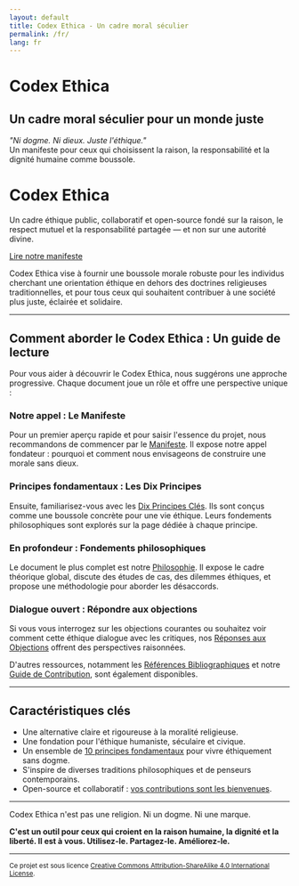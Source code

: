 ```yaml
---
layout: default
title: Codex Ethica - Un cadre moral séculier
permalink: /fr/
lang: fr
---
```


# Codex Ethica
## Un cadre moral séculier pour un monde juste

*"Ni dogme. Ni dieux. Juste l'éthique."*  
Un manifeste pour ceux qui choisissent la raison, la responsabilité et la dignité humaine comme boussole.

<div class="text-center pt-4 pb-5">
  <h1 class="display-4">Codex Ethica</h1>
  <p class="lead mb-4">Un cadre éthique public, collaboratif et open-source fondé sur la raison, le respect mutuel et la responsabilité partagée — et non sur une autorité divine.</p>
  <p><a href="{{ '/fr/manifesto/' | relative_url }}" class="btn btn-outline-codex btn-lg">Lire notre manifeste</a></p>
</div>

<div class="container">
  <div class="row mb-4">
    <div class="col-md-8 mx-auto text-center">
      <p class="h5 mb-4">Codex Ethica vise à fournir une boussole morale robuste pour les individus cherchant une orientation éthique en dehors des doctrines religieuses traditionnelles, et pour tous ceux qui souhaitent contribuer à une société plus juste, éclairée et solidaire.</p>
    </div>
  </div>

  <hr class="my-5">

  <div class="row">
    <div class="col-12 text-center mb-4">
      <h2>Comment aborder le Codex Ethica : Un guide de lecture</h2>
      <p>Pour vous aider à découvrir le Codex Ethica, nous suggérons une approche progressive. Chaque document joue un rôle et offre une perspective unique :</p>
    </div>
  </div>

  <div class="row justify-content-center">
    <div class="col-md-5 mb-4 reading-guide-item">
      <h3>Notre appel : Le Manifeste</h3>
      <p>Pour un premier aperçu rapide et pour saisir l'essence du projet, nous recommandons de commencer par le <a href="{{ '/fr/manifesto/' | relative_url }}">Manifeste</a>. Il expose notre appel fondateur : pourquoi et comment nous envisageons de construire une morale sans dieux.</p>
    </div>
    <div class="col-md-5 mb-4 reading-guide-item">
      <h3>Principes fondamentaux : Les Dix Principes</h3>
      <p>Ensuite, familiarisez-vous avec les <a href="{{ '/fr/principes/' | relative_url }}">Dix Principes Clés</a>. Ils sont conçus comme une boussole concrète pour une vie éthique. Leurs fondements philosophiques sont explorés sur la page dédiée à chaque principe.</p>
    </div>
  </div>
  <div class="row justify-content-center">
    <div class="col-md-5 mb-4 reading-guide-item">
      <h3>En profondeur : Fondements philosophiques</h3>
      <p>Le document le plus complet est notre <a href="{{ '/fr/philosophie/' | relative_url }}">Philosophie</a>. Il expose le cadre théorique global, discute des études de cas, des dilemmes éthiques, et propose une méthodologie pour aborder les désaccords.</p>
    </div>
    <div class="col-md-5 mb-4 reading-guide-item">
      <h3>Dialogue ouvert : Répondre aux objections</h3>
      <p>Si vous vous interrogez sur les objections courantes ou souhaitez voir comment cette éthique dialogue avec les critiques, nos <a href="{{ '/fr/objections/' | relative_url }}">Réponses aux Objections</a> offrent des perspectives raisonnées.</p>
    </div>
  </div>

  <div class="row mt-4">
    <div class="col-12 text-center">
      <p>D'autres ressources, notamment les <a href="{{ '/fr/references/' | relative_url }}">Références Bibliographiques</a> et notre <a href="{{ '/fr/contributing/' | relative_url }}">Guide de Contribution</a>, sont également disponibles.</p>
    </div>
  </div>

  <hr class="my-5">

  <div class="row">
    <div class="col-md-8 mx-auto">
      <h2 class="text-center mb-4">Caractéristiques clés</h2>
      <ul class="list-group list-group-flush">
        <li class="list-group-item">Une alternative claire et rigoureuse à la moralité religieuse.</li>
        <li class="list-group-item">Une fondation pour l'éthique humaniste, séculaire et civique.</li>
        <li class="list-group-item">Un ensemble de <a href="{{ '/fr/principes/' | relative_url }}">10 principes fondamentaux</a> pour vivre éthiquement sans dogme.</li>
        <li class="list-group-item">S'inspire de diverses traditions philosophiques et de penseurs contemporains.</li>
        <li class="list-group-item">Open-source et collaboratif : <a href="{{ '/fr/contributing/' | relative_url }}">vos contributions sont les bienvenues</a>.</li>
      </ul>
    </div>
  </div>

  <hr class="my-5">

  <div class="text-center mt-5 mb-4">
    <p class="lead">Codex Ethica n'est pas une religion. Ni un dogme. Ni une marque.</p>
    <p><strong>C'est un outil pour ceux qui croient en la raison humaine, la dignité et la liberté. Il est à vous. Utilisez-le. Partagez-le. Améliorez-le.</strong></p>
  </div>

</div>

---

<p class="text-center">
  <small>Ce projet est sous licence <a href="{{ '/LICENSE.txt' | relative_url }}">Creative Commons Attribution-ShareAlike 4.0 International License</a>.</small>
</p> 